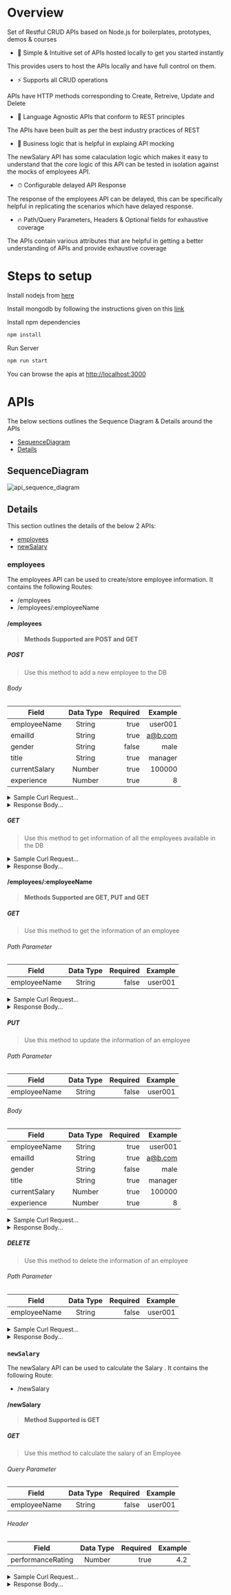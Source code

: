 # Overview

Set of Restful CRUD APIs based on Node.js for boilerplates, prototypes, demos & courses

- 🚀 Simple & Intuitive set of APIs hosted locally to get you started instantly

This provides users to host the APIs locally and have full control on them.

- ⚡️️  Supports all CRUD operations

APIs have HTTP methods corresponding to Create, Retreive, Update and Delete

- 💎 Language Agnostic APIs that conform to REST principles

The APIs have been built as per the best industry practices of REST

- 📼 Business logic that is helpful in explaing API mocking

The newSalary API has some calaculation logic which makes it easy to understand that the core logic of this API can be tested in isolation against the mocks of employees API.

- ⏱ Configurable delayed API Response

The response of the employees API can be delayed, this can be specifically helpful in replicating the scenarios which have delayed response.

- 🔥 Path/Query Parameters, Headers & Optional fields for exhaustive coverage

The APIs contain various attributes that are helpful in getting a better understanding of APIs and provide exhaustive coverage

# Steps to setup


Install nodejs from [here]

Install mongodb by following the instructions given on this [link]

Install npm dependencies

```bash
npm install
```

Run Server

```bash
npm run start
```

You can browse the apis at <http://localhost:3000>


# APIs

The below sections outlines the Sequence Diagram & Details around the APIs

<!-- toc -->
* [SequenceDiagram](#sequenceDiagram)
* [Details](#details)

<!-- tocstop -->

## SequenceDiagram

<!-- sequenceDiagram -->

![api_sequence_diagram](assets/images/api_sequence_diagram.png)


<!-- sequenceDiagramtop -->

## Details
<!-- details -->

This section outlines the details of the below 2 APIs:

* [employees](#employees)
* [newSalary](#newSalary)

### employees

The employees API can be used to create/store employee information. It contains the following Routes:

* /employees
* /employees/:employeeName

#### /employees

<!-- /employees -->

> **Methods Supported are POST and GET**


##### POST

> Use this method to add a new employee to the DB


###### Body

| Field         | Data Type | Required | Example |
| ------------- |:---------:| --------:| -------:|
| employeeName  | String    | true     | user001 |
| emailId       | String    | true     | a@b.com |
| gender        | String    | false    | male    |
| title         | String    | true     | manager |
| currentSalary | Number    | true     | 100000  |
| experience    | Number    | true     | 8       |

<details>
<summary> Sample Curl Request...</summary>
<p>

```
curl --location --request POST 'http://localhost:3000/employees' \
--header 'Content-Type: application/json' \
--data-raw '{
    "employeeName": "user001",
    "emailId": "a@b.com",
    "gender": "male",
    "title": "manager",
    "currentSalary": 100000,
    "experience": 8
}'
```

</p>
</details>


<details>
<summary>Response Body...</summary>
<p>

```
{
    "_id": "5e7115d803b7cc50f8f93863",
    "employeeName": "user001",
    "emailId": "a@b.com",
    "gender": "male",
    "title": "manager",
    "currentSalary": 100000,
    "experience": 8,
    "createdAt": "2020-03-17T18:24:24.365Z",
    "updatedAt": "2020-03-17T18:24:24.365Z",
    "__v": 0
}
```

</p>
</details>


##### GET

> Use this method to get information of all the employees available in the DB


<details>
<summary>Sample Curl Request...</summary>
<p>

```
curl --location --request GET 'http://localhost:3000/employees/user001' \
--header 'Content-Type: application/json'
```

</p>
</details>


<details>
<summary>Response Body...</summary>
<p>

```
{
    "_id": "5e7115d803b7cc50f8f93863",
    "employeeName": "user001",
    "emailId": "a@b.com",
    "gender": "male",
    "title": "manager",
    "currentSalary": 100000,
    "experience": 8,
    "createdAt": "2020-03-17T18:24:24.365Z",
    "updatedAt": "2020-03-17T18:24:24.365Z",
    "__v": 0
}
```

</p>
</details>

<!-- /employeesstop -->


#### /employees/:employeeName
<!-- /employees/:employeeName -->

> **Methods Supported are GET, PUT and GET**


##### GET

> Use this method to get the information of an employee


###### Path Parameter

| Field         | Data Type | Required | Example |
| ------------- |:---------:| --------:| -------:|
| employeeName  | String    | false     | user001 |


<details>
<summary>Sample Curl Request...</summary>
<p>

```
curl --location --request GET 'http://localhost:3000/employees' \
--header 'Content-Type: application/json'
```

</p>
</details>


<details>
<summary>Response Body...</summary>
<p>

```
[
    {
        "_id": "5e7115d803b7cc50f8f93863",
        "employeeName": "user001",
        "emailId": "a@b.com",
        "gender": "male",
        "title": "manager",
        "currentSalary": 100000,
        "experience": 8,
        "createdAt": "2020-03-17T18:24:24.365Z",
        "updatedAt": "2020-03-17T18:24:24.365Z",
        "__v": 0
    }
]
```

</p>
</details>


##### PUT

> Use this method to update the information of an employee

###### Path Parameter

| Field         | Data Type | Required | Example |
| ------------- |:---------:| --------:| -------:|
| employeeName  | String    | false     | user001 |


###### Body

| Field         | Data Type | Required | Example |
| ------------- |:---------:| --------:| -------:|
| employeeName  | String    | true     | user001 |
| emailId       | String    | true     | a@b.com |
| gender        | String    | false    | male    |
| title         | String    | true     | manager |
| currentSalary | Number    | true     | 100000  |
| experience    | Number    | true     | 8       |

<details>
<summary> Sample Curl Request...</summary>
<p>

```
curl --location --request PUT 'http://localhost:3000/employees/user001' \
--header 'Content-Type: application/json' \
--data-raw '{
    "employeeName": "user001",
    "emailId": "a@b.com",
    "gender": "male",
    "title": "director",
    "currentSalary": 120000,
    "experience": 10
}'
```

</p>
</details>


<details>
<summary>Response Body...</summary>
<p>

```
{
    "_id": "5e7115d803b7cc50f8f93863",
    "employeeName": "user001",
    "emailId": "a@b.com",
    "gender": "male",
    "title": "director",
    "currentSalary": 120000,
    "experience": 10,
    "createdAt": "2020-03-17T18:24:24.365Z",
    "updatedAt": "2020-03-20T20:50:03.590Z",
    "__v": 0
}
```

</p>
</details>


##### DELETE

> Use this method to delete the information of an employee

###### Path Parameter

| Field         | Data Type | Required | Example |
| ------------- |:---------:| --------:| -------:|
| employeeName  | String    | false     | user001 |


<details>
<summary> Sample Curl Request...</summary>
<p>

```
curl --location --request DELETE 'http://localhost:3000/employees/user001' \
--header 'Content-Type: application/json'
```

</p>
</details>


<details>
<summary>Response Body...</summary>
<p>

```
{
    "message": "Employee deleted successfully!"
}
```

</p>
</details>

<!-- /employees/:employeeNamestop -->


### `newSalary`
The newSalary API can be used to calculate the Salary . It contains the following Route:

* /newSalary

#### /newSalary

<!-- /newSalary -->

> **Method Supported is GET**

##### GET

> Use this method to calculate the salary of an Employee


###### Query Parameter

| Field         | Data Type | Required  | Example |
| ------------- |:---------:| ---------:| -------:|
| employeeName  | String    | false     | user001 |


###### Header

| Field              | Data Type | Required | Example |
| ------------------ |:---------:| --------:| -------:|
| performanceRating  | Number    | true     | 4.2     |


<details>
<summary>Sample Curl Request...</summary>
<p>

```
curl --location --request GET 'http://localhost:3000/newSalary?employeeName=user001' \
--header 'Content-Type: application/json' \
--header 'performanceRating: 4.2'
```

</p>
</details>


<details>
<summary>Response Body...</summary>
<p>

```
{
    "newSalary": 252000
}
```

</p>
</details>

<!-- /newSalarystop -->

<!-- detailsstop -->

[here]: https://nodejs.org/en/download/
[link]: https://docs.mongodb.com/manual/installation/